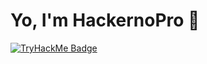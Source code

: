# Yo, I'm HackernoPro 👋
[![TryHackMe Badge](https://tryhackme-badges.s3.amazonaws.com/HackernoPro.png)](https://tryhackme.com/p/HackernoPro)
